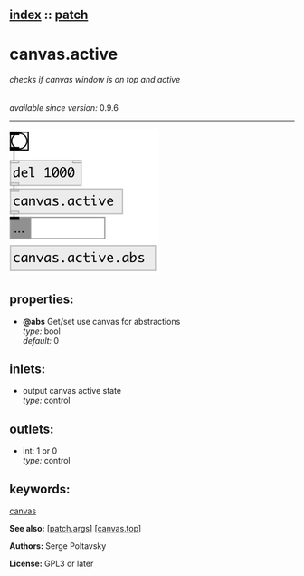 [index](index.html) :: [patch](category_patch.html)
---

# canvas.active

###### checks if canvas window is on top and active

*available since version:* 0.9.6

---




[![example](../examples/img/canvas.active.jpg)](../examples/pd/canvas.active.pd)







## properties:

* **@abs** 
Get/set use canvas for abstractions<br>
_type:_ bool<br>
_default:_ 0<br>



## inlets:

* output canvas active state<br>
_type:_ control



## outlets:

* int: 1 or 0<br>
_type:_ control



## keywords:

[canvas](keywords/canvas.html)



**See also:**
[\[patch.args\]](patch.args.html)
[\[canvas.top\]](canvas.top.html)




**Authors:** Serge Poltavsky




**License:** GPL3 or later





